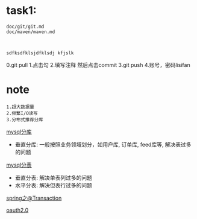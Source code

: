 
# task1:
```
doc/git/git.md
doc/maven/maven.md



sdfksdfklsjdfklsdj kfjslk
```
0.git pull
1.点击勾
2.填写注释 然后点击commit
3.git push
4.账号，密码lisifan

















































# note

```
1.超大数据量
2.频繁I/O读写
3.分布式推荐分库
``` 


[mysql分库](doc/mysql/mysql分库.md)
- 垂直分库: 一般按照业务领域划分，如用户库, 订单库, feed库等, 解决表过多的问题

[mysql分表](doc/mysql/mysql分表.md)
- 垂直分表: 解决单表列过多的问题
- 水平分表: 解决但表行过多的问题

[spring之@Transaction](doc/spring/transaction.md)


[oauth2.0](doc/oauth2/oauth2_jwt.md)


